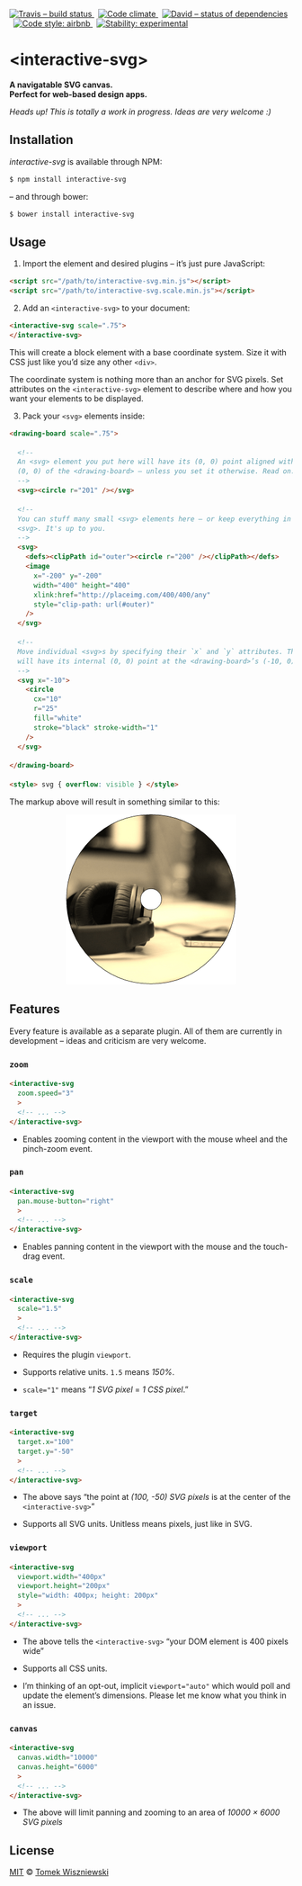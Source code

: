 [![Travis – build status
](https://img.shields.io/travis/tomekwi/interactive-svg/master.svg?style=flat-square)
](https://travis-ci.org/tomekwi/interactive-svg)
 [![Code climate
](https://img.shields.io/codeclimate/github/tomekwi/interactive-svg.svg?style=flat-square)
](https://codeclimate.com/github/tomekwi/interactive-svg)
 [![David – status of dependencies
](https://img.shields.io/david/tomekwi/interactive-svg.svg?style=flat-square)
](https://david-dm.org/tomekwi/interactive-svg)
 [![Code style: airbnb
](https://img.shields.io/badge/code%20style-airbnb-blue.svg?style=flat-square)
](https://github.com/airbnb/javascript)
 [![Stability: experimental
](https://img.shields.io/badge/stability-experimental-red.svg?style=flat-square)
](https://nodejs.org/api/documentation.html#documentation_stability_index)




&lt;interactive-svg&gt;
=====================

**A navigatable SVG canvas.**  
**Perfect for web-based design apps.**

*Heads up! This is totally a work in progress. Ideas are very welcome :)*




Installation
------------

*interactive-svg* is available through NPM:

```sh
$ npm install interactive-svg
```

– and through bower:

```sh
$ bower install interactive-svg
```




Usage
-----

1) Import the element and desired plugins – it’s just pure JavaScript:

```html
<script src="/path/to/interactive-svg.min.js"></script>
<script src="/path/to/interactive-svg.scale.min.js"></script>
```


2) Add an `<interactive-svg>` to your document:

```html
<interactive-svg scale=".75">
</interactive-svg>
```

This will create a block element with a base coordinate system. Size it with CSS just like you’d size any other `<div>`.

The coordinate system is nothing more than an anchor for SVG pixels. Set attributes on the `<interactive-svg>` element to describe where and how you want your elements to be displayed.


3) Pack your `<svg>` elements inside:

```html
<drawing-board scale=".75">

  <!--
  An <svg> element you put here will have its (0, 0) point aligned with the
  (0, 0) of the <drawing-board> – unless you set it otherwise. Read on.
  -->
  <svg><circle r="201" /></svg>

  <!--
  You can stuff many small <svg> elements here – or keep everything in one fat
  <svg>. It's up to you.
  -->
  <svg>
    <defs><clipPath id="outer"><circle r="200" /></clipPath></defs>
    <image
      x="-200" y="-200"
      width="400" height="400"
      xlink:href="http://placeimg.com/400/400/any"
      style="clip-path: url(#outer)"
    />
  </svg>

  <!--
  Move individual <svg>s by specifying their `x` and `y` attributes. This one
  will have its internal (0, 0) point at the <drawing-board>’s (-10, 0).
  -->
  <svg x="-10">
    <circle
      cx="10"
      r="25"
      fill="white"
      stroke="black" stroke-width="1"
    />
  </svg>
  
</drawing-board>

<style> svg { overflow: visible } </style>
```

The markup above will result in something similar to this:

<p align="center">
  <img
    src="Readme/example.png"
    width="302" height="302"
  />
</p>




Features
--------

Every feature is available as a separate plugin. All of them are currently in development – ideas and criticism are very welcome.


### `zoom`

```html
<interactive-svg
  zoom.speed="3"
  >
  <!-- ... -->
</interactive-svg>
```

- Enables zooming content in the viewport with the mouse wheel and the pinch-zoom event.


### `pan`

```html
<interactive-svg
  pan.mouse-button="right"
  >
  <!-- ... -->
</interactive-svg>
```

- Enables panning content in the viewport with the mouse and the touch-drag event.


### `scale`

```html
<interactive-svg
  scale="1.5"
  >
  <!-- ... -->
</interactive-svg>
```

- Requires the plugin `viewport`.

- Supports relative units. `1.5` means *150%*.

- `scale="1"` means “*1 SVG pixel* = *1 CSS pixel*.”


### `target`

```html
<interactive-svg
  target.x="100"
  target.y="-50"
  >
  <!-- ... -->
</interactive-svg>
```

- The above says “the point at *(100, -50) SVG pixels* is at the center of the `<interactive-svg>`”

- Supports all SVG units. Unitless means pixels, just like in SVG.


### `viewport`

```html
<interactive-svg
  viewport.width="400px"
  viewport.height="200px"
  style="width: 400px; height: 200px"
  >
  <!-- ... -->
</interactive-svg>
```

- The above tells the `<interactive-svg>` “your DOM element is 400 pixels wide”

- Supports all CSS units.

- I’m thinking of an opt-out, implicit `viewport="auto"` which would poll and update the element’s dimensions. Please let me know what you think in an issue.


### `canvas`

```html
<interactive-svg
  canvas.width="10000"
  canvas.height="6000"
  >
  <!-- ... -->
</interactive-svg>
```

- The above will limit panning and zooming to an area of *10000 × 6000 SVG pixels*




License
-------

[MIT][] © [Tomek Wiszniewski][]

[MIT]: ./License.md
[Tomek Wiszniewski]: https://github.com/tomekwi

